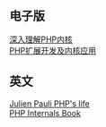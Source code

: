 ## 电子版
<a href="http://www.php-internals.com/book/">深入理解PHP内核</a><br>
<a href="http://www.cunmou.com/phpbook/preface.md">PHP扩展开发及内核应用</a><br>
## 英文
<a href="http://jpauli.github.io/index.html">Julien Pauli PHP's life </a><br>
<a href="http://www.phpinternalsbook.com/">PHP Internals Book</a>
